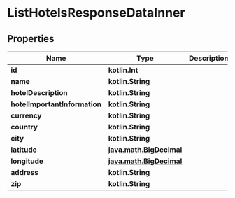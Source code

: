 
# ListHotelsResponseDataInner

## Properties
Name | Type | Description | Notes
------------ | ------------- | ------------- | -------------
**id** | **kotlin.Int** |  |  [optional]
**name** | **kotlin.String** |  |  [optional]
**hotelDescription** | **kotlin.String** |  |  [optional]
**hotelImportantInformation** | **kotlin.String** |  |  [optional]
**currency** | **kotlin.String** |  |  [optional]
**country** | **kotlin.String** |  |  [optional]
**city** | **kotlin.String** |  |  [optional]
**latitude** | [**java.math.BigDecimal**](java.math.BigDecimal.md) |  |  [optional]
**longitude** | [**java.math.BigDecimal**](java.math.BigDecimal.md) |  |  [optional]
**address** | **kotlin.String** |  |  [optional]
**zip** | **kotlin.String** |  |  [optional]



